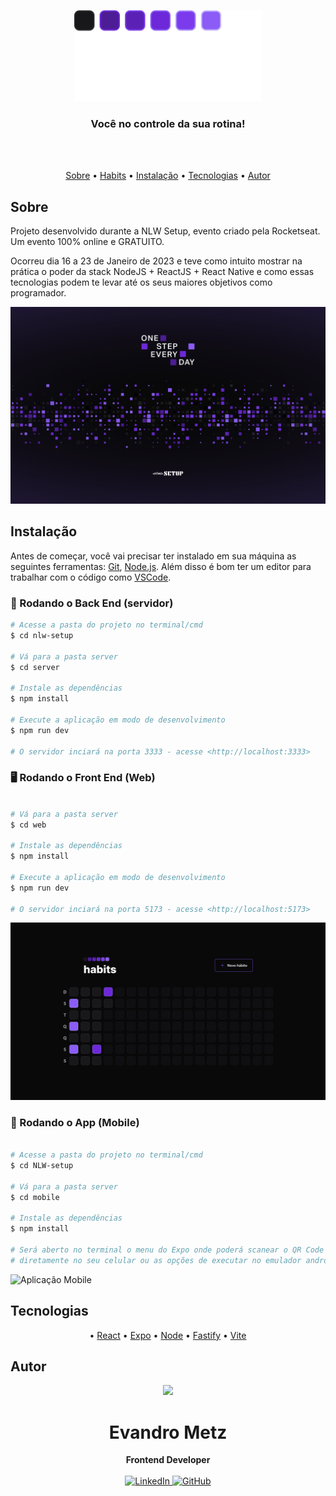 <p align="center">
  <img src="./web/src/assets/logo.svg" alt="Logo" width="300"/>
</p>
<h3 align="center">
Você no controle da sua rotina!
</h3>

<br><br>

<p align="center">
  <a href="#sobre">Sobre</a> •
  <a href="#habits">Habits</a> •
  <a href="#instalação">Instalação</a> •
  <a href="#tecnologias">Tecnologias</a> •
  <a href="#autor">Autor</a>  
</p>

## Sobre

Projeto desenvolvido durante a NLW Setup, evento criado pela Rocketseat. Um evento 100% online e GRATUITO.

Ocorreu dia 16 a 23 de Janeiro de 2023 e teve como intuito mostrar na prática o poder da stack NodeJS + ReactJS + React Native e como essas tecnologias podem te levar até os seus maiores objetivos como programador.

<img src="./.github/Wallpaper - NLW Setup.png" alt="Wallpaper NLW Setup" />

## Instalação

Antes de começar, você vai precisar ter instalado em sua máquina as seguintes ferramentas:
[Git](https://git-scm.com), [Node.js](https://nodejs.org/en/).
Além disso é bom ter um editor para trabalhar com o código como [VSCode](https://code.visualstudio.com/).

### 🎲 Rodando o Back End (servidor)

```bash
# Acesse a pasta do projeto no terminal/cmd
$ cd nlw-setup

# Vá para a pasta server
$ cd server

# Instale as dependências
$ npm install

# Execute a aplicação em modo de desenvolvimento
$ npm run dev

# O servidor inciará na porta 3333 - acesse <http://localhost:3333>
```

### 🖥️ Rodando o Front End (Web)

```bash

# Vá para a pasta server
$ cd web

# Instale as dependências
$ npm install

# Execute a aplicação em modo de desenvolvimento
$ npm run dev

# O servidor inciará na porta 5173 - acesse <http://localhost:5173>

```

<img alt="Aplicação Web" src="./.github/Aplicação Web.png"/>


### 📱 Rodando o App (Mobile)

```bash

# Acesse a pasta do projeto no terminal/cmd
$ cd NLW-setup

# Vá para a pasta server
$ cd mobile

# Instale as dependências
$ npm install

# Será aberto no terminal o menu do Expo onde poderá scanear o QR Code para executar o app 
# diretamente no seu celular ou as opções de executar no emulador android ou iOS

```

<img alt="Aplicação Mobile" src="./.github/Aplicação Mobile.png"/>

## Tecnologias 

<p align="center">
  • <a href="https://pt-br.reactjs.org/">React</a> 
  • <a href="https://expo.dev/">Expo</a>
  • <a href="https://nodejs.org/en/">Node</a> 
  • <a href="https://www.fastify.io/">Fastify</a>
  • <a href="https://vitejs.dev/">Vite</a>  
</p>

## Autor

<div align="center">
<img src="https://avatars.githubusercontent.com/u/99353801?s=400&u=fbad208bf15350a9e06e3a81ca5434be5fd1c691&v=4" />
<h1>Evandro Metz</h1>
<strong>Frontend Developer</strong>
<br/>
<br/>

<a href="https://www.linkedin.com/in/evandro-metz-76a6b1248/" target="_blank">
<img alt="LinkedIn" src="https://img.shields.io/badge/linkedin-%230077B5.svg?style=for-the-badge&logo=linkedin&logoColor=white"/>
</a>

<a href="https://github.com/metzevandro" target="_blank">
<img alt="GitHub" src="https://img.shields.io/badge/github-%23121011.svg?style=for-the-badge&logo=github&logoColor=white"/>
</a>

<br/>
<br/>
</div>